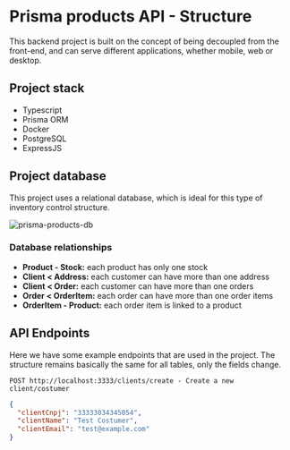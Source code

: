 # Prisma products API - Structure

This backend project is built on the concept of being decoupled from the front-end, and can serve different applications, whether mobile, web or desktop.

## Project stack

- Typescript
- Prisma ORM
- Docker
- PostgreSQL
- ExpressJS

## Project database
This project uses a relational database, which is ideal for this type of inventory control structure.

![prisma-products-db](https://github.com/user-attachments/assets/fbbf7d1d-0b37-4ce8-a537-91600b2f8237)

### Database relationships
- **Product - Stock:** each product has only one stock
- **Client < Address:** each customer can have more than one address
- **Client < Order:** each customer can have more than one orders
- **Order < OrderItem:** each order can have more than one order items
- **OrderItem - Product:** each order item is linked to a product

## API Endpoints
Here we have some example endpoints that are used in the project. The structure remains basically the same for all tables, only the fields change.

```http
POST http://localhost:3333/clients/create - Create a new client/costumer
```
```json
{
  "clientCnpj": "33333034345054",
  "clientName": "Test Costumer",
  "clientEmail": "test@example.com"
}
